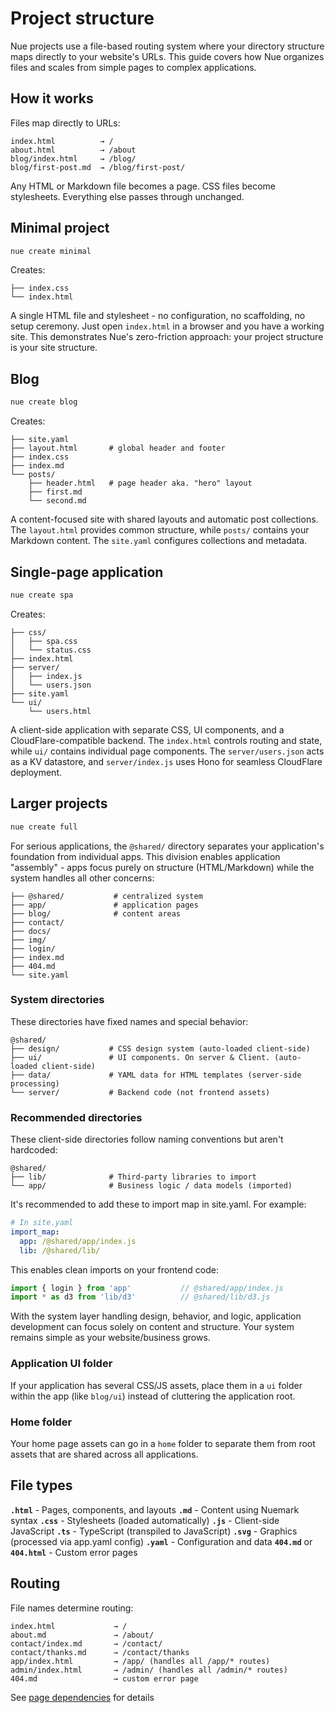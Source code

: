 
# Project structure
Nue projects use a file-based routing system where your directory structure maps directly to your website's URLs. This guide covers how Nue organizes files and scales from simple pages to complex applications.



## How it works

Files map directly to URLs:

```
index.html          → /
about.html          → /about
blog/index.html     → /blog/
blog/first-post.md  → /blog/first-post/
```

Any HTML or Markdown file becomes a page. CSS files become stylesheets. Everything else passes through unchanged.

## Minimal project

```bash
nue create minimal
```

Creates:

```
├── index.css
└── index.html
```

A single HTML file and stylesheet - no configuration, no scaffolding, no setup ceremony. Just open `index.html` in a browser and you have a working site. This demonstrates Nue's zero-friction approach: your project structure is your site structure.


## Blog

```bash
nue create blog
```
Creates:

```
├── site.yaml
├── layout.html       # global header and footer
├── index.css
├── index.md
└── posts/
    ├── header.html   # page header aka. "hero" layout
    ├── first.md
    └── second.md
```

A content-focused site with shared layouts and automatic post collections. The `layout.html` provides common structure, while `posts/` contains your Markdown content. The `site.yaml` configures collections and metadata.



## Single-page application

```bash
nue create spa
```

Creates:

```
├── css/
│   ├── spa.css
│   └── status.css
├── index.html
├── server/
│   ├── index.js
│   └── users.json
├── site.yaml
└── ui/
    └── users.html
```

A client-side application with separate CSS, UI components, and a CloudFlare-compatible backend. The `index.html` controls routing and state, while `ui/` contains individual page components. The `server/users.json` acts as a KV datastore, and `server/index.js` uses Hono for seamless CloudFlare deployment.


## Larger projects

```bash
nue create full
```

For serious applications, the `@shared/` directory separates your application's foundation from individual apps. This division enables application "assembly" - apps focus purely on structure (HTML/Markdown) while the system handles all other concerns:

```
├── @shared/           # centralized system
├── app/               # application pages
├── blog/              # content areas
├── contact/
├── docs/
├── img/
├── login/
├── index.md
├── 404.md
└── site.yaml
```

### System directories

These directories have fixed names and special behavior:

```
@shared/
├── design/           # CSS design system (auto-loaded client-side)
├── ui/               # UI components. On server & Client. (auto-loaded client-side)
├── data/             # YAML data for HTML templates (server-side processing)
└── server/           # Backend code (not frontend assets)
```

### Recommended directories
These client-side directories follow naming conventions but aren't hardcoded:

```
@shared/
├── lib/              # Third-party libraries to import
└── app/              # Business logic / data models (imported)
```

It's recommended to add these to import map in site.yaml. For example:

```yaml
# In site.yaml
import_map:
  app: /@shared/app/index.js
  lib: /@shared/lib/
```

This enables clean imports on your frontend code:

```javascript
import { login } from 'app'           // @shared/app/index.js
import * as d3 from 'lib/d3'          // @shared/lib/d3.js
```

With the system layer handling design, behavior, and logic, application development can focus solely on content and structure. Your system remains simple as your website/business grows.


### Application UI folder
If your application has several CSS/JS assets, place them in a `ui` folder within the app (like `blog/ui`) instead of cluttering the application root.

### Home folder
Your home page assets can go in a `home` folder to separate them from root assets that are shared across all applications.


## File types

**`.html`** - Pages, components, and layouts
**`.md`** - Content using Nuemark syntax
**`.css`** - Stylesheets (loaded automatically)
**`.js`** - Client-side JavaScript
**`.ts`** - TypeScript (transpiled to JavaScript)
**`.svg`** - Graphics (processed via app.yaml config)
**`.yaml`** - Configuration and data
**`404.md`** or **`404.html`** - Custom error pages


## Routing
File names determine routing:

```
index.html             → /
about.md               → /about/
contact/index.md       → /contact/
contact/thanks.md      → /contact/thanks
app/index.html         → /app/ (handles all /app/* routes)
admin/index.html       → /admin/ (handles all /admin/* routes)
404.md                 → custom error page
```

See [page dependencies](page-dependencies) for details


